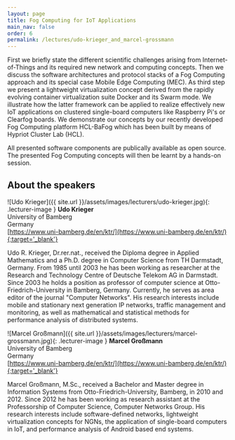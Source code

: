 ```yaml
---
layout: page
title: Fog Computing for IoT Applications
main_nav: false
order: 6 
permalink: /lectures/udo-krieger_and_marcel-grossmann
---
```


First we briefly state the different scientific challenges arising from Internet-of-Things and its required new network and computing concepts.
Then we discuss the software architectures and protocol stacks of a Fog Computing approach and its special case Mobile Edge Computing (MEC).
As third step we present a lightweight virtualization concept derived from the rapidly evolving container virtualization suite Docker and its Swarm mode.
We illustrate how the latter framework can be applied to realize effectively new IoT applications on clustered single-board computers like Raspberry Pi's or Clearfog boards.
We demonstrate our concepts by our recently developed Fog Computing platform HCL-BaFog which has been built by means of Hypriot Cluster Lab (HCL).  
 
All presented software components are publically available as open source. The presented Fog Computing concepts will then be learnt by a hands-on session.

## About the speakers
![Udo Krieger]({{ site.url }}/assets/images/lecturers/udo-krieger.jpg){: .lecturer-image }
**Udo Krieger**   
University of Bamberg   
Germany   
[https://www.uni-bamberg.de/en/ktr/](https://www.uni-bamberg.de/en/ktr/){:target='_blank'}

Udo R. Krieger, Dr.rer.nat., received the Diploma degree in Applied Mathematics and a Ph.D. degree in Computer Science from TH Darmstadt, Germany.
From 1985 until 2003 he has been working as researcher at the Research and Technology Centre of Deutsche Telekom AG in Darmstadt.
Since 2003 he holds a position as professor of computer science at Otto-Friedrich-University in Bamberg, Germany.
Currently, he serves as area editor of the journal "Computer Networks".
His research interests include mobile and stationary next generation IP networks, traffic management and monitoring, as well as mathematical and statistical methods for performance analysis of distributed systems.


![Marcel Gro&szlig;mann]({{ site.url }}/assets/images/lecturers/marcel-grossmann.jpg){: .lecturer-image }
**Marcel Gro&szlig;mann**   
University of Bamberg   
Germany   
[https://www.uni-bamberg.de/en/ktr/](https://www.uni-bamberg.de/en/ktr/){:target='_blank'}

Marcel Großmann, M.Sc., received a Bachelor and Master degree in Information Systems from Otto-Friedrich-University, Bamberg, in 2010 and 2012.
Since 2012 he has been working as research assistant at the Professorship of Computer Science, Computer Networks Group.
His research interests include software-defined networks, lightweight virtualization concepts for NGNs, the application of single-board computers in IoT, and performance analysis of Android based end systems.
